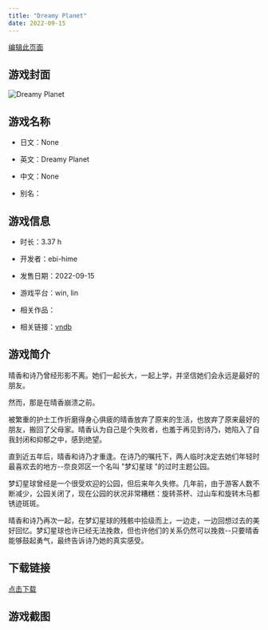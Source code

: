 ```yaml
---
title: "Dreamy Planet"
date: 2022-09-15
---
```

[编辑此页面](https://github.com/ACG-3/ADV3-source/blob/main/source/_posts/games/Dreamy%20Planet.md)

## 游戏封面

![Dreamy Planet](https%3A//pan.timero.xyz/onedrive/img_lib_001/Dreamy%20Planet_cover.avif)


## 游戏名称

- 日文：None
- 英文：Dreamy Planet
- 中文：None

- 别名：


## 游戏信息

- 时长：3.37 h
- 开发者：ebi-hime
- 发售日期：2022-09-15
- 游戏平台：win, lin
- 相关作品：

- 相关链接：[vndb](https://vndb.org/v32853)


## 游戏简介

晴香和诗乃曾经形影不离。她们一起长大，一起上学，并坚信她们会永远是最好的朋友。

然而，那是在晴香崩溃之前。

被繁重的护士工作折磨得身心俱疲的晴香放弃了原来的生活，也放弃了原来最好的朋友，搬回了父母家。晴香认为自己是个失败者，也羞于再见到诗乃，她陷入了自我封闭和抑郁之中，感到绝望。

直到近五年后，晴香和诗乃才重逢。在诗乃的嘱托下，两人临时决定去她们年轻时最喜欢去的地方--奈良郊区一个名叫 "梦幻星球 "的过时主题公园。

梦幻星球曾经是一个很受欢迎的公园，但后来年久失修。几年前，由于游客人数不断减少，公园关闭了，现在公园的状况非常糟糕：旋转茶杯、过山车和旋转木马都锈迹斑斑。

晴香和诗乃再次一起，在梦幻星球的残骸中拾级而上，一边走，一边回想过去的美好回忆。梦幻星球也许已经无法挽救，但也许他们的关系仍然可以挽救--只要晴香能够鼓起勇气，最终告诉诗乃她的真实感受。




## 下载链接

[点击下载](https://pan.timero.xyz/onedrive/adv_lib_001/Dreamy%20Planet)


## 游戏截图


